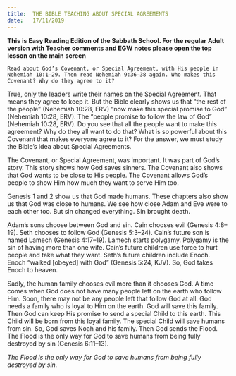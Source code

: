 ```yaml
---
title:  THE BIBLE TEACHING ABOUT SPECIAL AGREEMENTS
date:   17/11/2019
---
```


**This is Easy Reading Edition of the Sabbath School. For the regular Adult version with Teacher comments and EGW notes please open the top lesson on the main screen** 

`Read about God’s Covenant, or Special Agreement, with His people in Nehemiah 10:1–29. Then read Nehemiah 9:36–38 again. Who makes this Covenant? Why do they agree to it?`

True, only the leaders write their names on the Special Agreement. That means they agree to keep it. But the Bible clearly shows us that “the rest of the people” (Nehemiah 10:28, ERV) “now make this special promise to God” (Nehemiah 10:28, ERV). The “people promise to follow the law of God” (Nehemiah 10:28, ERV). Do you see that all the people want to make this agreement? Why do they all want to do that? What is so powerful about this Covenant that makes everyone agree to it? For the answer, we must study the Bible’s idea about Special Agreements.

The Covenant, or Special Agreement, was important. It was part of God’s story. This story shows how God saves sinners. The Covenant also shows that God wants to be close to His people. The Covenant allows God’s people to show Him how much they want to serve Him too.

Genesis 1 and 2 show us that God made humans. These chapters also show us that God was close to humans. We see how close Adam and Eve were to each other too. But sin changed everything. Sin brought death.

Adam’s sons choose between God and sin. Cain chooses evil (Genesis 4:8–19). Seth chooses to follow God (Genesis 5:3–24). Cain’s future son is named Lamech (Genesis 4:17–19). Lamech starts polygamy. Polygamy is the sin of having more than one wife. Cain’s future children use force to hurt people and take what they want. Seth’s future children include Enoch. Enoch “walked [obeyed] with God” (Genesis 5:24, KJV). So, God takes Enoch to heaven.

Sadly, the human family chooses evil more than it chooses God. A time comes when God does not have many people left on the earth who follow Him. Soon, there may not be any people left that follow God at all. God needs a family who is loyal to Him on the earth. God will save this family. Then God can keep His promise to send a special Child to this earth. This Child will be born from this loyal family. The special Child will save humans from sin. So, God saves Noah and his family. Then God sends the Flood. The Flood is the only way for God to save humans from being fully destroyed by sin (Genesis 6:11–13).

_The Flood is the only way for God to save humans from being fully destroyed by sin._